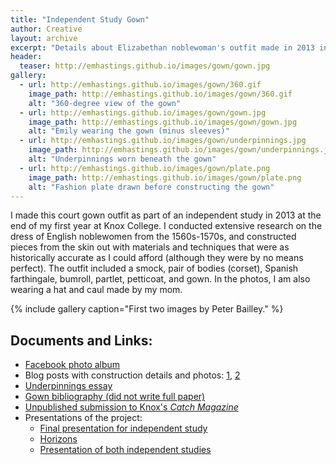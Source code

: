 ```yaml
---
title: "Independent Study Gown"
author: Creative
layout: archive
excerpt: "Details about Elizabethan noblewoman's outfit made in 2013 independent study."
header:
  teaser: http://emhastings.github.io/images/gown/gown.jpg
gallery:
  - url: http://emhastings.github.io/images/gown/360.gif
    image_path: http://emhastings.github.io/images/gown/360.gif
    alt: "360-degree view of the gown"
  - url: http://emhastings.github.io/images/gown/gown.jpg
    image_path: http://emhastings.github.io/images/gown/gown.jpg
    alt: "Emily wearing the gown (minus sleeves)"
  - url: http://emhastings.github.io/images/gown/underpinnings.jpg
    image_path: http://emhastings.github.io/images/gown/underpinnings.jpg
    alt: "Underpinnings worn beneath the gown"
  - url: http://emhastings.github.io/images/gown/plate.png
    image_path: http://emhastings.github.io/images/gown/plate.png
    alt: "Fashion plate drawn before constructing the gown"
---
```


I made this court gown outfit as part of an independent study in 2013 at the end of my first year at Knox College. I conducted extensive research on the dress of English noblewomen from the 1560s-1570s, and constructed pieces from the skin out with materials and techniques that were as historically accurate as I could afford (although they were by no means perfect).  The outfit included a smock, pair of bodies (corset), Spanish farthingale, bumroll, partlet, petticoat, and gown. In the photos, I am also wearing a hat and caul made by my mom.

{% include gallery caption="First two images by Peter Bailley." %}

## Documents and Links:
* [Facebook photo album](https://www.facebook.com/media/set/?set=a.432146646877542.1073741825.100002466328041&amp;type=1&amp;l=1c4cc4c189)
* Blog posts with construction details and photos: [1](http://realmsoflegend.blogspot.com/2013/06/rain-and-renaissance-regalia.html), [2](http://realmsoflegend.blogspot.com/2013/06/more-independent-study-gown-pictures.html)
* [Underpinnings essay](https://www.emhastings.github.io/files/underpinnings.pdf)
* [Gown bibliography (did not write full paper)](https://www.emhastings.github.io/files/gown-sources.pdf)
* [Unpublished submission to Knox's _Catch Magazine_]((https://www.emhastings.github.io/files/catch.pdf))
* Presentations of the project:
  * [Final presentation for independent study](https://emhastings.github.io/talks/2013-05-30-costume-presentation)
  * [Horizons](https://emhastings.github.io/talks/2014-02-11-costume-horizons)
  * [Presentation of both independent studies](https://emhastings.github.io/talks/2016-05-25-costume-final)


